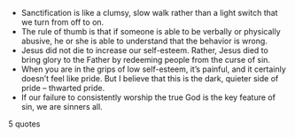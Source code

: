  - Sanctification is like a clumsy, slow walk rather than a light switch that we turn from off to on.
 - The rule of thumb is that if someone is able to be verbally or physically abusive, he or she is able to understand that the behavior is wrong.
 - Jesus did not die to increase our self-esteem. Rather, Jesus died to bring glory to the Father by redeeming people from the curse of sin.
 - When you are in the grips of low self-esteem, it’s painful, and it certainly doesn’t feel like pride. But I believe that this is the dark, quieter side of pride – thwarted pride.
 - If our failure to consistently worship the true God is the key feature of sin, we are sinners all.

5 quotes